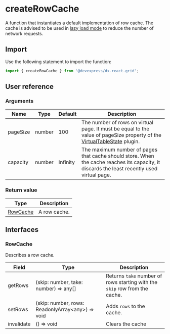 # createRowCache

A function that instantiates a default implementation of row cache. The cache is advised to be used in [lazy load mode](../guides/lazy-loading.md) to reduce the number of network requests.

## Import

Use the following statement to import the function:

```js
import { createRowCache } from '@devexpress/dx-react-grid';
```

## User reference

### Arguments

Name | Type | Default | Description
-----|------|---------|------------
pageSize | number | 100 | The number of rows on virtual page. It must be equal to the value of pageSize property of the [VirtualTableState](virtual-table-state.md#properties) plugin.
capacity | number | Infinity | The maximum number of pages that cache should store. When the cache reaches its capacity, it discards the least recently used virtual page.

### Return value

Type | Description
-----|------------
[RowCache](#rowcache) | A row cache.

## Interfaces

### RowCache

Describes a row cache.

Field | Type | Description
------|------|------------
getRows | (skip: number, take: number) => any[] | Returns `take` number of rows starting with the `skip` row from the cache.
setRows | (skip: number, rows: ReadonlyArray&lt;any&gt;) => void | Adds `rows` to the cache.
invalidate | () => void | Clears the cache
